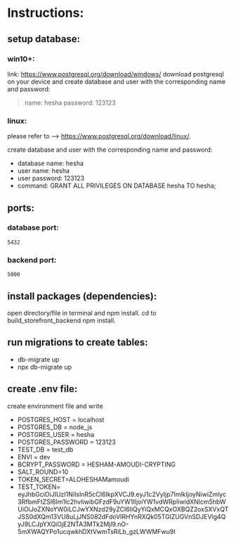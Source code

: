 # Instructions:

## setup database:
### win10+:
link: https://www.postgresql.org/download/windows/
download postgresql on your device and create database and user with the corresponding name and password:
>name: hesha
>password: 123123

### linux:
please refer to --> https://www.postgresql.org/download/linux/.

create database and user with the corresponding name and password:
- database name: hesha
- user name: hesha
- user password: 123123
- command: GRANT ALL PRIVILEGES ON DATABASE hesha TO hesha;


## ports:

### database port:
    5432


### backend port:
    5000


## install packages (dependencies):

open directory/file in terminal and npm install.
cd to build_storefront_backend npm install.

## run migrations to create tables:
- db-migrate up
- npx db-migrate up

## create .env file:
create environment file and write 
 -   POSTGRES_HOST = localhost
 -   POSTGRES_DB = node_js
 -   POSTGRES_USER = hesha
 -   POSTGRES_PASSWORD = 123123
  -  TEST_DB = test_db
  -  ENVI = dev
  -  BCRYPT_PASSWORD = HESHAM-AMOUDI-CRYPTING
  -  SALT_ROUND=10
  -  TOKEN_SECRET=ALOHESHAMamoudi
  -  TEST_TOKEN= eyJhbGciOiJIUzI1NiIsInR5cCI6IkpXVCJ9.eyJ1c2VyIjp7ImlkIjoyNiwiZmlyc3RfbmFtZSI6Im1lc2hvIiwibGFzdF9uYW1lIjoiYW1vdWRpIiwidXNlcm5hbWUiOiJoZXNoYW0iLCJwYXNzd29yZCI6IiQyYiQxMCQxOXBQZ2oxSXVxQTJSS0dXQm13VU8uLjJNS082dFdoVlRHYnRXQk05TGlZUGVnSDJEVlg4QyJ9LCJpYXQiOjE2NTA3MTk2Mjl9.nO-5mXWAQYPo1ucqwkhDXtVwmTsRiLb_gzLWWMFwu9I
